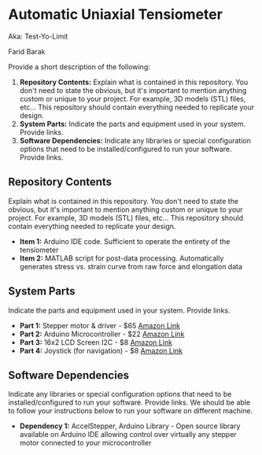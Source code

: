 # Automatic Uniaxial Tensiometer
Aka: Test-Yo-Limit

Farid Barak

Provide a short description of the following:
1. **Repository Contents:** Explain what is contained in this repository. You don't need to state the obvious, but it's important to mention anything custom or unique to your project.  For example, 3D models (STL) files, etc...  This repository should contain everything needed to replicate your design. 
2. **System Parts:** Indicate the parts and equipment used in your system.  Provide links.
3. **Software Dependencies:** Indicate any libraries or special configuration options that need to be installed/configured to run your software.  Provide links. 

## Repository Contents
Explain what is contained in this repository. You don't need to state the obvious, but it's important to mention anything custom or unique to your project.  For example, 3D models (STL) files, etc...  This repository should contain everything needed to replicate your design. 
- **Item 1:** Arduino IDE code. Sufficient to operate the entirety of the tensiometer
- **Item 2:** MATLAB script for post-data processing. Automatically generates stress vs. strain curve from raw force and elongation data 

## System Parts 
Indicate the parts and equipment used in your system.  Provide links.
- **Part 1:** Stepper motor & driver - $65 [Amazon Link](https://www.amazon.com/gp/product/B012QFRKAO/ref=ppx_yo_dt_b_asin_title_o05_s00?ie=UTF8&psc=1)
- **Part 2:** Arduino Microcontroller - $22 [Amazon Link](https://www.amazon.com/Arduino-A000066-ARDUINO-UNO-R3/dp/B008GRTSV6/ref=sr_1_3?crid=3VL1MZU82I7D&keywords=arduino&qid=1651766056&s=industrial&sprefix=arduino%2Cindustrial%2C91&sr=1-3)
- **Part 3:** 16x2 LCD Screen I2C - $8 [Amazon Link](https://www.amazon.com/ALMOCN-Display-Interface-Backlight-MEGA2560/dp/B08LYHC7CQ/ref=sr_1_5?crid=XXKXR0GDMG4I&keywords=lcd+screen+16x2&qid=1651766111&s=industrial&sprefix=lcd+screen+16x2%2Cindustrial%2C54&sr=1-5)
- **Part 4:** Joystick (for navigation) - $8 [Amazon Link](https://www.amazon.com/Active-Piezo-Buzzer-Module-SunFounder/dp/B014KQLE8Q/ref=sr_1_3?keywords=joystick+arduino&qid=1651766199&s=industrial&sprefix=joystick+%2Cindustrial%2C64&sr=1-3)

## Software Dependencies
Indicate any libraries or special configuration options that need to be installed/configured to run your software.  Provide links.  We should be able to follow your instructions below to run your software on different machine. 
- **Dependency 1:** AccelStepper, Arduino Library - Open source library available on Arduino IDE allowing control over virtually any stepper motor connected to your microcontroller 
